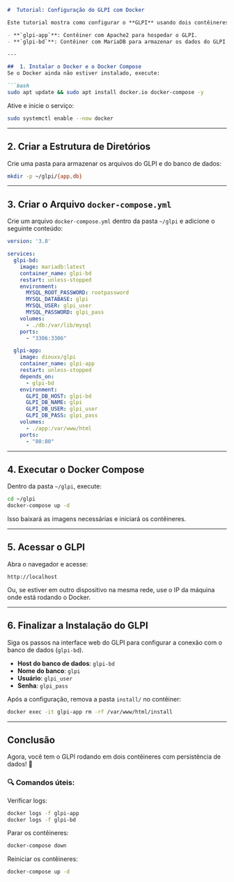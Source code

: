 ```markdown
#  Tutorial: Configuração do GLPI com Docker

Este tutorial mostra como configurar o **GLPI** usando dois contêineres Docker:

- **`glpi-app`**: Contêiner com Apache2 para hospedar o GLPI.
- **`glpi-bd`**: Contêiner com MariaDB para armazenar os dados do GLPI.

---

##  1. Instalar o Docker e o Docker Compose
Se o Docker ainda não estiver instalado, execute:

```bash
sudo apt update && sudo apt install docker.io docker-compose -y
```

Ative e inicie o serviço:

```bash
sudo systemctl enable --now docker
```

---

##  2. Criar a Estrutura de Diretórios
Crie uma pasta para armazenar os arquivos do GLPI e do banco de dados:

```bash
mkdir -p ~/glpi/{app,db}
```

---

##  3. Criar o Arquivo `docker-compose.yml`
Crie um arquivo `docker-compose.yml` dentro da pasta `~/glpi` e adicione o seguinte conteúdo:

```yaml
version: '3.8'

services:
  glpi-bd:
    image: mariadb:latest
    container_name: glpi-bd
    restart: unless-stopped
    environment:
      MYSQL_ROOT_PASSWORD: rootpassword
      MYSQL_DATABASE: glpi
      MYSQL_USER: glpi_user
      MYSQL_PASSWORD: glpi_pass
    volumes:
      - ./db:/var/lib/mysql
    ports:
      - "3306:3306"

  glpi-app:
    image: diouxx/glpi
    container_name: glpi-app
    restart: unless-stopped
    depends_on:
      - glpi-bd
    environment:
      GLPI_DB_HOST: glpi-bd
      GLPI_DB_NAME: glpi
      GLPI_DB_USER: glpi_user
      GLPI_DB_PASS: glpi_pass
    volumes:
      - ./app:/var/www/html
    ports:
      - "80:80"
```

---

##  4. Executar o Docker Compose
Dentro da pasta `~/glpi`, execute:

```bash
cd ~/glpi
docker-compose up -d
```

Isso baixará as imagens necessárias e iniciará os contêineres.

---

##  5. Acessar o GLPI
Abra o navegador e acesse:

```
http://localhost
```

Ou, se estiver em outro dispositivo na mesma rede, use o IP da máquina onde está rodando o Docker.

---

##  6. Finalizar a Instalação do GLPI
Siga os passos na interface web do GLPI para configurar a conexão com o banco de dados (`glpi-bd`).

- **Host do banco de dados**: `glpi-bd`
- **Nome do banco**: `glpi`
- **Usuário**: `glpi_user`
- **Senha**: `glpi_pass`

Após a configuração, remova a pasta `install/` no contêiner:

```bash
docker exec -it glpi-app rm -rf /var/www/html/install
```

---

##  Conclusão
Agora, você tem o GLPI rodando em dois contêineres com persistência de dados! 🚀

### 🔍 Comandos úteis:

Verificar logs:
```bash
docker logs -f glpi-app
docker logs -f glpi-bd
```

Parar os contêineres:
```bash
docker-compose down
```

Reiniciar os contêineres:
```bash
docker-compose up -d
```




